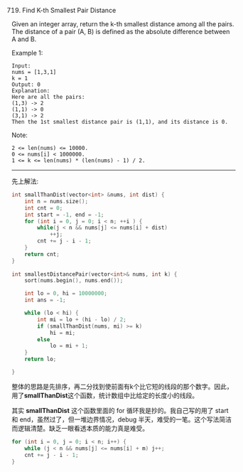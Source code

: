 719. Find K-th Smallest Pair Distance

Given an integer array, return the k-th smallest distance among all the pairs. The distance of a pair (A, B) is defined as the absolute difference between A and B.

Example 1:

```
Input:
nums = [1,3,1]
k = 1
Output: 0 
Explanation:
Here are all the pairs:
(1,3) -> 2
(1,1) -> 0
(3,1) -> 2
Then the 1st smallest distance pair is (1,1), and its distance is 0.
```

Note:

```
2 <= len(nums) <= 10000.
0 <= nums[i] < 1000000.
1 <= k <= len(nums) * (len(nums) - 1) / 2.
```

------

先上解法:

```c++
int smallThanDist(vector<int> &nums, int dist) {
    int n = nums.size();
    int cnt = 0;
    int start = -1, end = -1;
    for (int i = 0, j = 0; i < n; ++i ) {
        while(j < n && nums[j] <= nums[i] + dist) 
            ++j;
        cnt += j - i - 1;
    }
    return cnt;
}
    
int smallestDistancePair(vector<int>& nums, int k) {
    sort(nums.begin(), nums.end());

    int lo = 0, hi = 10000000;
    int ans = -1;

    while (lo < hi) {
        int mi = lo + (hi - lo) / 2;
        if (smallThanDist(nums, mi) >= k) 
            hi = mi;
        else 
            lo = mi + 1;
    }
    return lo;

}
```



整体的思路是先排序，再二分找到使前面有k个比它短的线段的那个数字。因此，用了**smallThanDist**这个函数，统计数组中比给定的长度小的线段。

其实 **smallThanDist** 这个函数里面的 for 循环我是抄的。我自己写的用了 start 和 end，虽然过了，但一堆边界情况，debug 半天，难受的一笔。这个写法简洁而逻辑清楚。缺乏一眼看透本质的能力真是难受。

```c++
for (int i = 0, j = 0; i < n; i++) {
    while (j < n && nums[j] <= nums[i] + m) j++;
    cnt += j - i - 1;
}
```

